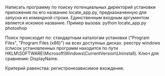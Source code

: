 Написать программу по поиску потенциальных директорий установки приложения по его названию locate_app.py, предназначенную для запуска из командной строки. Единственным входным аргументом является искомое название.
Пример вызова: python locate_app.py photoshop

Поиск происходит по:
стандартным каталогам установки ("Program Files", "Program Files (x86)") на всех доступных дисках.
реестру windows (список установленных программ находится по пути HKLM\SOFTWARE\Microsoft\Windows\CurrentVersion\Uninstall). Ключ для сравнения: DisplayName.

Критерий равенства: регистронезависимое вхождение.
